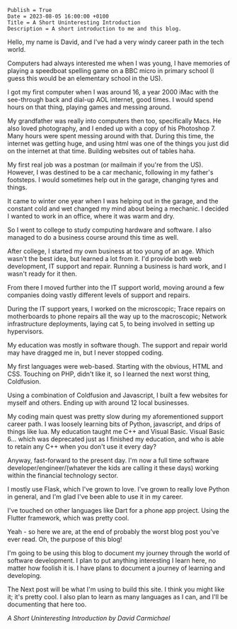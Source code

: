 ```
Publish = True
Date = 2023-08-05 16:00:00 +0100
Title = A Short Uninteresting Introduction
Description = A short introduction to me and this blog.
```

Hello, my name is David, and I've had a very windy career path in the tech world.

Computers had always interested me when I was young, I have memories of playing a speedboat spelling
game on a BBC micro in primary school (I guess this would be an elementary school in the US).

I got my first computer when I was around 16, a year 2000 iMac with the see-through back
and dial-up AOL internet, good times. I would spend hours on that thing, playing games and messing around.

My grandfather was really into computers then too, specifically Macs. He also loved photography, and I ended up
with a copy of his Photoshop 7. Many hours were spent messing around with that. During this time, the internet was
getting huge, and using html was one of the things you just did on the internet at that time. Building websites
out of tables haha.

My first real job was a postman (or mailmain if you're from the US).
However, I was destined to be a car mechanic, following in my father's footsteps.
I would sometimes help out in the garage, changing tyres and things.

It came to winter one year when I was helping out in the garage, and the constant cold and wet changed my mind about
being a mechanic. I decided I wanted to work in an office, where it was warm and dry.

So I went to college to study computing hardware and software. I also managed to do a business 
course around this time as well. 

After college, I started my own business at too young of an age. Which wasn't the
best idea, but learned a lot from it. I'd provide both web development, IT support and repair.
Running a business is hard work, and I wasn't ready for it then.

From there I moved further into the IT support world, moving around a few companies doing
vastly different levels of support and repairs.

During the IT support years, I worked on the microscopic; Trace repairs on motherboards to phone repairs all the way up to
the macroscopic; Network infrastructure deployments, laying cat 5, to being involved in setting up hypervisors.

My education was mostly in software though. The support and repair world may have dragged me in, 
but I never stopped coding.

My first languages were web-based. Starting with the obvious, HTML and CSS. Touching on PHP,
didn't like it, so I learned the next worst thing, Coldfusion.

Using a combination of Coldfusion and Javascript, I built a few websites for myself and others. Ending
up with around 12 local businesses.

My coding main quest was pretty slow during my aforementioned support career path. I was loosely learning
bits of Python, javascript, and drips of things like lua. My education taught me C++
and Visual Basic. Visual Basic 6... which was deprecated just as I finished
my education, and who is able to retain any C++ when you don't use it every day?

Anyway, fast-forward to the present day. I'm now a full time
software developer/engineer/(whatever the kids are calling it these days) working within the financial technology sector.

I mostly use Flask, which I've grown to love. I've grown to really love Python in general, and I'm glad I've 
been able to use it in my career. 

I've touched on other languages like Dart for a phone app project. Using the Flutter framework, which was pretty cool.

Yeah - so here we are, at the end of probably the worst blog post you've ever read. Oh, the purpose of this blog!

I'm going to be using this blog to document my journey through the world of software development. I plan to put anything
interesting I learn here, no matter how foolish it is. I have plans to document a journey of learning and developing.

The Next post will be what I'm using to build this site. I think you might like it; it's pretty cool. I also plan to
learn as many languages as I can, and I'll be documenting that here too.

_A Short Uninteresting Introduction by David Carmichael_